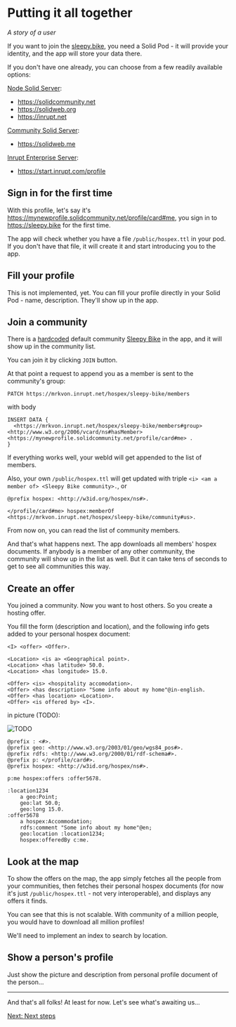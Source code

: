 # Putting it all together

*A story of a user*

If you want to join the [sleepy.bike](https://sleepy.bike), you need a Solid Pod - it will provide your identity, and the app will store your data there.

If you don't have one already, you can choose from a few readily available options:

[Node Solid Server](https://github.com/nodeSolidServer/node-solid-server):
- https://solidcommunity.net
- https://solidweb.org
- https://inrupt.net

[Community Solid Server]():
- https://solidweb.me

[Inrupt Enterprise Server]():
- https://start.inrupt.com/profile

## Sign in for the first time

With this profile, let's say it's https://mynewprofile.solidcommunity.net/profile/card#me, you sign in to https://sleepy.bike for the first time.

The app will check whether you have a file `/public/hospex.ttl` in your pod. If you don't have that file, it will create it and start introducing you to the app.

## Fill your profile

This is not implemented, yet. You can fill your profile directly in your Solid Pod - name, description. They'll show up in the app.

## Join a community

There is a [hardcoded](https://github.com/OpenHospitalityNetwork/ohn-solid/blob/05502fc3b2da6840bc41265426ba1f3f021e13d0/src/App.tsx#L30) default community [Sleepy Bike](https://mrkvon.inrupt.net/hospex/sleepy-bike/community#us) in the app, and it will show up in the community list.

You can join it by clicking `JOIN` button.

At that point a request to append you as a member is sent to the community's group:

`PATCH https://mrkvon.inrupt.net/hospex/sleepy-bike/members`

with body

```sparql
INSERT DATA {
  <https://mrkvon.inrupt.net/hospex/sleepy-bike/members#group> <http://www.w3.org/2006/vcard/ns#hasMember> <https://mynewprofile.solidcommunity.net/profile/card#me> .
}
```

If everything works well, your webId will get appended to the list of members.

Also, your own `/public/hospex.ttl` will get updated with triple `<i> <am a member of> <Sleepy Bike community>.`, or

```ttl
@prefix hospex: <http://w3id.org/hospex/ns#>.

</profile/card#me> hospex:memberOf <https://mrkvon.inrupt.net/hospex/sleepy-bike/community#us>.
```

From now on, you can read the list of community members.

And that's what happens next. The app downloads all members' hospex documents. If anybody is a member of any other community, the community will show up in the list as well. But it can take tens of seconds to get to see all communities this way.

## Create an offer

You joined a community. Now you want to host others. So you create a hosting offer.

You fill the form (description and location), and the following info gets added to your personal hospex document:

```
<I> <offer> <Offer>.

<Location> <is a> <Geographical point>.
<Location> <has latitude> 50.0.
<Location> <has longitude> 15.0.

<Offer> <is> <hospitality accomodation>.
<Offer> <has description> "Some info about my home"@in-english.
<Offer> <has location> <Location>.
<Offer> <is offered by> <I>.
```

in picture (TODO):

![TODO]()

```ttl
@prefix : <#>.
@prefix geo: <http://www.w3.org/2003/01/geo/wgs84_pos#>.
@prefix rdfs: <http://www.w3.org/2000/01/rdf-schema#>.
@prefix p: </profile/card#>.
@prefix hospex: <http://w3id.org/hospex/ns#>.

p:me hospex:offers :offer5678.

:location1234
    a geo:Point;
    geo:lat 50.0;
    geo:long 15.0.
:offer5678
    a hospex:Accommodation;
    rdfs:comment "Some info about my home"@en;
    geo:location :location1234;
    hospex:offeredBy c:me.
```

## Look at the map

To show the offers on the map, the app simply fetches all the people from your communities, then fetches their personal hospex documents (for now it's just `/public/hospex.ttl` - not very interoperable), and displays any offers it finds.

You can see that this is not scalable. With community of a million people, you would have to download all million profiles!

We'll need to implement an index to search by location.

## Show a person's profile

Just show the picture and description from personal profile document of the person...

---

And that's all folks! At least for now. Let's see what's awaiting us...

[Next: Next steps](next-steps.md)
